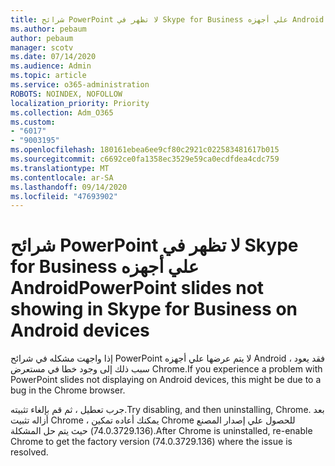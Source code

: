 ```yaml
---
title: شرائح PowerPoint لا تظهر في Skype for Business علي أجهزه Android
ms.author: pebaum
author: pebaum
manager: scotv
ms.date: 07/14/2020
ms.audience: Admin
ms.topic: article
ms.service: o365-administration
ROBOTS: NOINDEX, NOFOLLOW
localization_priority: Priority
ms.collection: Adm_O365
ms.custom:
- "6017"
- "9003195"
ms.openlocfilehash: 180161ebea6ee9cf80c2921c022583481617b015
ms.sourcegitcommit: c6692ce0fa1358ec3529e59ca0ecdfdea4cdc759
ms.translationtype: MT
ms.contentlocale: ar-SA
ms.lasthandoff: 09/14/2020
ms.locfileid: "47693902"
---
```

# <a name="powerpoint-slides-not-showing-in-skype-for-business-on-android-devices"></a><span data-ttu-id="cfe82-102">شرائح PowerPoint لا تظهر في Skype for Business علي أجهزه Android</span><span class="sxs-lookup"><span data-stu-id="cfe82-102">PowerPoint slides not showing in Skype for Business on Android devices</span></span>

<span data-ttu-id="cfe82-103">إذا واجهت مشكله في شرائح PowerPoint لا يتم عرضها علي أجهزه Android ، فقد يعود سبب ذلك إلى وجود خطا في مستعرض Chrome.</span><span class="sxs-lookup"><span data-stu-id="cfe82-103">If you experience a problem with PowerPoint slides not displaying on Android devices, this might be due to a bug in the Chrome browser.</span></span>

<span data-ttu-id="cfe82-104">جرب تعطيل ، ثم قم بإلغاء تثبيته.</span><span class="sxs-lookup"><span data-stu-id="cfe82-104">Try disabling, and then uninstalling, Chrome.</span></span> <span data-ttu-id="cfe82-105">بعد أزاله تثبيت Chrome ، يمكنك أعاده تمكين Chrome للحصول علي إصدار المصنع (74.0.3729.136) حيث يتم حل المشكلة.</span><span class="sxs-lookup"><span data-stu-id="cfe82-105">After Chrome is uninstalled, re-enable Chrome to get the factory version (74.0.3729.136) where the issue is resolved.</span></span>